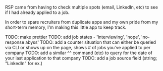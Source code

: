 RSP came from having to check multiple spots (email, LinkedIn, etc) to see if I had already applied to a job.

In order to spare recruiters from duplicate apps and my own pride from my short-term memory, I'm making this little app to keep track.

TODO: make prettier
TODO: add job states - 'interviewing', 'nope', 'no-response abyss'
TODO: add a counter situation that can either be queried via CLI or shows up on the page, shows # of jobs you've applied to per company
TODO: add a similar ^^ command (etc) to query for the date of your last application to that company
TODO: add a job source field (string; "LinkedIn" for ex.)
